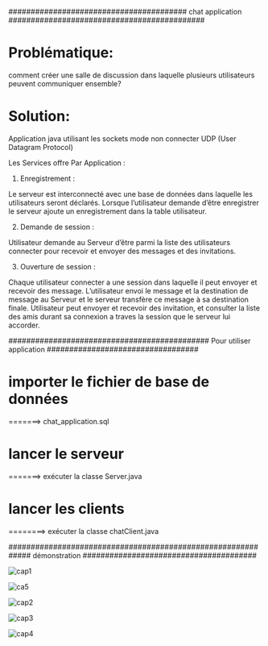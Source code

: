 
######################################## chat application  ############################################
							 


# Problématique:
comment  créer une salle de discussion dans laquelle plusieurs utilisateurs peuvent communiquer ensemble?

# Solution:
Application java utilisant les sockets mode non connecter UDP (User Datagram Protocol)

Les Services offre Par Application :

1. Enregistrement :

Le serveur est interconnecté avec une base de données dans laquelle les utilisateurs
seront déclarés. Lorsque l’utilisateur demande d’être enregistrer le serveur ajoute un
enregistrement dans la table utilisateur.

2. Demande de session :

Utilisateur demande au Serveur d’être parmi la liste des utilisateurs connecter pour
recevoir et envoyer des messages et des invitations.

3. Ouverture de session :

Chaque utilisateur connecter a une session dans laquelle il peut envoyer et recevoir des
message. L’utilisateur envoi le message et la destination de message au Serveur et le
serveur transfère ce message à sa destination finale.
Utilisateur peut envoyer et recevoir des invitation, et consulter la liste des amis durant
sa connexion a traves la session que le serveur lui accorder.

############################################# Pour utiliser application ##################################

# importer le fichier de base de données

=======> chat_application.sql

 # lancer le serveur
 
=======> exécuter la classe Server.java

#  lancer les clients 

========> exécuter la classe chatClient.java

############################################################# démonstration #######################################

![cap1](https://user-images.githubusercontent.com/56040047/212101293-47f928d8-ca6f-4db6-8aca-d90136efe488.png)

![ca5](https://user-images.githubusercontent.com/56040047/212102737-df4af97f-9782-45a2-b539-fd8f98fc2c8b.png)

![cap2](https://user-images.githubusercontent.com/56040047/212102752-921c33db-61e5-4a33-a1c6-2ba040e39abd.png)

![cap3](https://user-images.githubusercontent.com/56040047/212102755-96bea473-b5f5-41ac-a790-0ffb20e18932.png)

![cap4](https://user-images.githubusercontent.com/56040047/212102760-fab847f7-790f-4d66-8235-84762f171e72.png)







